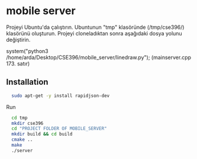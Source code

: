 
# mobile server

Projeyi Ubuntu'da çalıştırın. Ubuntunun "tmp" klasöründe (/tmp/cse396/) klasörünü oluşturun.
Projeyi cloneladıktan sonra aşağıdaki dosya yolunu değiştirin. 

system("python3 /home/arda/Desktop/CSE396/mobile_server/linedraw.py"); (mainserver.cpp 173. satır)


## Installation
  
```bash
  sudo apt-get -y install rapidjson-dev
```

Run
```bash
  cd tmp
  mkdir cse396
  cd "PROJECT FOLDER OF MOBILE_SERVER"
  mkdir build && cd build
  cmake ..
  make
  ./server
```
